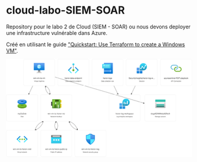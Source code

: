 # cloud-labo-SIEM-SOAR
Repository pour le labo 2 de Cloud (SIEM - SOAR) ou nous devons deployer une infrastructure vulnérable dans Azure.

Créé en utilisant le guide ["Quickstart: Use Terraform to create a Windows VM"](https://learn.microsoft.com/en-us/azure/virtual-machines/windows/quick-create-terraform).

![Image de l'infrastructure Azure](images/win-vm-iis-heron-rg.png)
